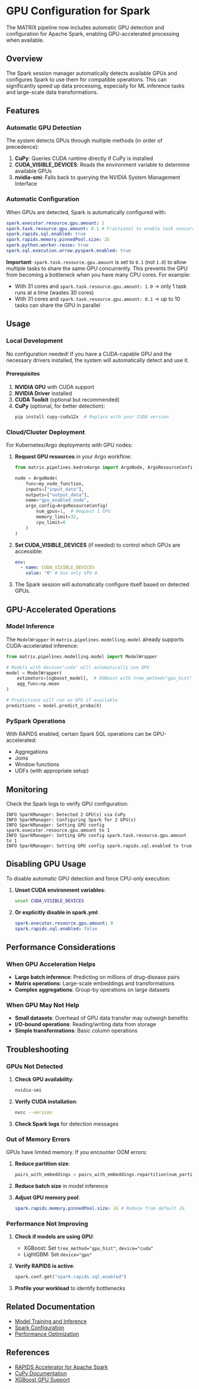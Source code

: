 # GPU Configuration for Spark

The MATRIX pipeline now includes automatic GPU detection and configuration for Apache Spark, enabling GPU-accelerated processing when available.

## Overview

The Spark session manager automatically detects available GPUs and configures Spark to use them for compatible operations. This can significantly speed up data processing, especially for ML inference tasks and large-scale data transformations.

## Features

### Automatic GPU Detection

The system detects GPUs through multiple methods (in order of precedence):

1. **CuPy**: Queries CUDA runtime directly if CuPy is installed
2. **CUDA_VISIBLE_DEVICES**: Reads the environment variable to determine available GPUs
3. **nvidia-smi**: Falls back to querying the NVIDIA System Management Interface

### Automatic Configuration

When GPUs are detected, Spark is automatically configured with:

```yaml
spark.executor.resource.gpu.amount: 1
spark.task.resource.gpu.amount: 0.1 # Fractional to enable task concurrency
spark.rapids.sql.enabled: true
spark.rapids.memory.pinnedPool.size: 2G
spark.python.worker.reuse: true
spark.sql.execution.arrow.pyspark.enabled: true
```

**Important**: `spark.task.resource.gpu.amount` is set to `0.1` (not `1.0`) to allow multiple tasks to share the same GPU concurrently. This prevents the GPU from becoming a bottleneck when you have many CPU cores. For example:

- With 31 cores and `spark.task.resource.gpu.amount: 1.0` → only 1 task runs at a time (wastes 30 cores)
- With 31 cores and `spark.task.resource.gpu.amount: 0.1` → up to 10 tasks can share the GPU in parallel

## Usage

### Local Development

No configuration needed! If you have a CUDA-capable GPU and the necessary drivers installed, the system will automatically detect and use it.

#### Prerequisites

1. **NVIDIA GPU** with CUDA support
2. **NVIDIA Driver** installed
3. **CUDA Toolkit** (optional but recommended)
4. **CuPy** (optional, for better detection):
   ```bash
   pip install cupy-cuda12x  # Replace with your CUDA version
   ```

### Cloud/Cluster Deployment

For Kubernetes/Argo deployments with GPU nodes:

1. **Request GPU resources** in your Argo workflow:

   ```python
   from matrix.pipelines.kedro4argo import ArgoNode, ArgoResourceConfig

   node = ArgoNode(
       func=my_node_function,
       inputs=["input_data"],
       outputs=["output_data"],
       name="gpu_enabled_node",
       argo_config=ArgoResourceConfig(
           num_gpus=1,  # Request 1 GPU
           memory_limit=32,
           cpu_limit=8
       )
   )
   ```

2. **Set CUDA_VISIBLE_DEVICES** (if needed) to control which GPUs are accessible:

   ```yaml
   env:
     - name: CUDA_VISIBLE_DEVICES
       value: "0" # Use only GPU 0
   ```

3. The Spark session will automatically configure itself based on detected GPUs.

## GPU-Accelerated Operations

### Model Inference

The `ModelWrapper` in `matrix.pipelines.modelling.model` already supports CUDA-accelerated inference:

```python
from matrix.pipelines.modelling.model import ModelWrapper

# Models with device="cuda" will automatically use GPU
model = ModelWrapper(
    estimators=[xgboost_model],  # XGBoost with tree_method="gpu_hist"
    agg_func=np.mean
)

# Predictions will run on GPU if available
predictions = model.predict_proba(X)
```

### PySpark Operations

With RAPIDS enabled, certain Spark SQL operations can be GPU-accelerated:

- Aggregations
- Joins
- Window functions
- UDFs (with appropriate setup)

## Monitoring

Check the Spark logs to verify GPU configuration:

```
INFO SparkManager: Detected 2 GPU(s) via CuPy
INFO SparkManager: Configuring Spark for 2 GPU(s)
INFO SparkManager: Setting GPU config spark.executor.resource.gpu.amount to 1
INFO SparkManager: Setting GPU config spark.task.resource.gpu.amount to 1
INFO SparkManager: Setting GPU config spark.rapids.sql.enabled to true
```

## Disabling GPU Usage

To disable automatic GPU detection and force CPU-only execution:

1. **Unset CUDA environment variables**:

   ```bash
   unset CUDA_VISIBLE_DEVICES
   ```

2. **Or explicitly disable in spark.yml**:
   ```yaml
   spark.executor.resource.gpu.amount: 0
   spark.rapids.sql.enabled: false
   ```

## Performance Considerations

### When GPU Acceleration Helps

- **Large batch inference**: Predicting on millions of drug-disease pairs
- **Matrix operations**: Large-scale embeddings and transformations
- **Complex aggregations**: Group-by operations on large datasets

### When GPU May Not Help

- **Small datasets**: Overhead of GPU data transfer may outweigh benefits
- **I/O-bound operations**: Reading/writing data from storage
- **Simple transformations**: Basic column operations

## Troubleshooting

### GPUs Not Detected

1. **Check GPU availability**:

   ```bash
   nvidia-smi
   ```

2. **Verify CUDA installation**:

   ```bash
   nvcc --version
   ```

3. **Check Spark logs** for detection messages

### Out of Memory Errors

GPUs have limited memory. If you encounter OOM errors:

1. **Reduce partition size**:

   ```python
   pairs_with_embeddings = pairs_with_embeddings.repartition(num_partitions * 2)
   ```

2. **Reduce batch size** in model inference

3. **Adjust GPU memory pool**:
   ```yaml
   spark.rapids.memory.pinnedPool.size: 1G # Reduce from default 2G
   ```

### Performance Not Improving

1. **Check if models are using GPU**:

   - XGBoost: Set `tree_method="gpu_hist"`, `device="cuda"`
   - LightGBM: Set `device="gpu"`

2. **Verify RAPIDS is active**:

   ```python
   spark.conf.get("spark.rapids.sql.enabled")
   ```

3. **Profile your workload** to identify bottlenecks

## Related Documentation

- [Model Training and Inference](../pipeline/data_science/modelling.md)
- [Spark Configuration](./SPARK_TEMP_DIRECTORY_CONFIG.md)
- [Performance Optimization](../getting_started/deep_dive/performance.md)

## References

- [RAPIDS Accelerator for Apache Spark](https://nvidia.github.io/spark-rapids/)
- [CuPy Documentation](https://docs.cupy.dev/)
- [XGBoost GPU Support](https://xgboost.readthedocs.io/en/stable/gpu/index.html)
